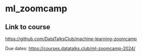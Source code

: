 # ml_zoomcamp

## Link to course
https://github.com/DataTalksClub/machine-learning-zoomcamp

Due dates:
https://courses.datatalks.club/ml-zoomcamp-2024/